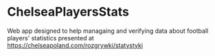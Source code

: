 # ChelseaPlayersStats
Web app designed to help managaing and verifying data about football players' statistics presented at https://chelseapoland.com/rozgrywki/statystyki 

